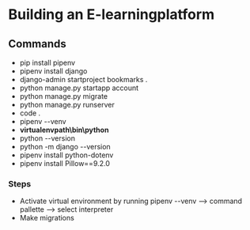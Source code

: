 # Building an E-learningplatform

## Commands
- pip install pipenv
- pipenv install django
- django-admin startproject bookmarks .
- python manage.py startapp account
- python manage.py migrate
- python manage.py runserver
- code .
- pipenv --venv
- **virtualenvpath\bin\python**
- python --version
- python -m django --version
- pipenv install python-dotenv
- pipenv install Pillow==9.2.0

### Steps
- Activate virtual environment by running pipenv --venv --> command pallette --> select interpreter
- Make migrations